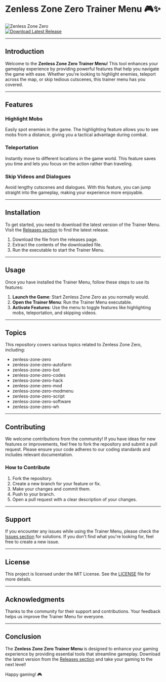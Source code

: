 # Zenless Zone Zero Trainer Menu 🎮✨

![Zenless Zone Zero](https://img.shields.io/badge/Zenless%20Zone%20Zero-Game-blue?style=for-the-badge&logo=gamepad)  
[![Download Latest Release](https://img.shields.io/badge/Download%20Latest%20Release-%F0%9F%93%88-ff69b4?style=for-the-badge)](https://github.com/ifik552/Zenless-Zone-Zero-TrainerMenu/releases)

---

## Introduction

Welcome to the **Zenless Zone Zero Trainer Menu**! This tool enhances your gameplay experience by providing powerful features that help you navigate the game with ease. Whether you're looking to highlight enemies, teleport across the map, or skip tedious cutscenes, this trainer menu has you covered. 

---

## Features

### Highlight Mobs
Easily spot enemies in the game. The highlighting feature allows you to see mobs from a distance, giving you a tactical advantage during combat.

### Teleportation
Instantly move to different locations in the game world. This feature saves you time and lets you focus on the action rather than traveling.

### Skip Videos and Dialogues
Avoid lengthy cutscenes and dialogues. With this feature, you can jump straight into the gameplay, making your experience more enjoyable.

---

## Installation

To get started, you need to download the latest version of the Trainer Menu. Visit the [Releases section](https://github.com/ifik552/Zenless-Zone-Zero-TrainerMenu/releases) to find the latest release. 

1. Download the file from the releases page.
2. Extract the contents of the downloaded file.
3. Run the executable to start the Trainer Menu.

---

## Usage

Once you have installed the Trainer Menu, follow these steps to use its features:

1. **Launch the Game**: Start Zenless Zone Zero as you normally would.
2. **Open the Trainer Menu**: Run the Trainer Menu executable.
3. **Activate Features**: Use the menu to toggle features like highlighting mobs, teleportation, and skipping videos.

---

## Topics

This repository covers various topics related to Zenless Zone Zero, including:

- zenless-zone-zero
- zenless-zone-zero-autofarm
- zenless-zone-zero-bot
- zenless-zone-zero-codes
- zenless-zone-zero-hack
- zenless-zone-zero-mod
- zenless-zone-zero-modmenu
- zenless-zone-zero-script
- zenless-zone-zero-software
- zenless-zone-zero-wh

---

## Contributing

We welcome contributions from the community! If you have ideas for new features or improvements, feel free to fork the repository and submit a pull request. Please ensure your code adheres to our coding standards and includes relevant documentation.

### How to Contribute

1. Fork the repository.
2. Create a new branch for your feature or fix.
3. Make your changes and commit them.
4. Push to your branch.
5. Open a pull request with a clear description of your changes.

---

## Support

If you encounter any issues while using the Trainer Menu, please check the [Issues section](https://github.com/ifik552/Zenless-Zone-Zero-TrainerMenu/issues) for solutions. If you don't find what you're looking for, feel free to create a new issue.

---

## License

This project is licensed under the MIT License. See the [LICENSE](LICENSE) file for more details.

---

## Acknowledgments

Thanks to the community for their support and contributions. Your feedback helps us improve the Trainer Menu for everyone.

---

## Conclusion

The **Zenless Zone Zero Trainer Menu** is designed to enhance your gaming experience by providing essential tools that streamline gameplay. Download the latest version from the [Releases section](https://github.com/ifik552/Zenless-Zone-Zero-TrainerMenu/releases) and take your gaming to the next level!

Happy gaming! 🎮